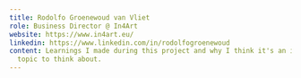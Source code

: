 ```yaml
---
title: Rodolfo Groenewoud van Vliet
role: Business Director @ In4Art
website: https://www.in4art.eu/
linkedin: https://www.linkedin.com/in/rodolfogroenewoud
content: Learnings I made during this project and why I think it's an important
  topic to think about.
---
```

